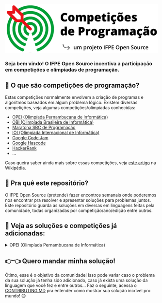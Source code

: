 ![Cmpetições de programação](assets/logo_competicoes_ifos.png)
### Seja bem vindo! O IFPE Open Source incentiva a participação em competições e olimpíadas de programação. 

## 🤷‍ O que são competições de programação?
Estas competições normalmente envolvem a criação de programas e algoritmos baseados em algum problema lógico. Existem diversas competições, veja algumas competições/olimpíadas conhecidas:
- [OPEI (Olimpíada Pernambucana de Informática)](https://opei.cin.ufpe.br)
- [OBI (Olimpíada Brasileira de Informática)](https://olimpiada.ic.unicamp.br/)
- [Maratona SBC de Programação](http://maratona.sbc.org.br/index.html)
- [IOI (Olimpíada Internacional de Informática)](https://ioinformatics.org)
- [Google Code Jam](https://codingcompetitions.withgoogle.com/codejam/)
- [Google Hascode](https://hashcode.withgoogle.com/)
- [HackerRank](https://www.hackerrank.com/)
- ...

Caso queira saber ainda mais sobre essas competições, veja [este artigo](https://en.wikipedia.org/wiki/Competitive_programming) na Wikipédia.

## 🎯 Pra quê este repositório?
O IFPE Open Source (pretende) fazer encontros semanais onde poderemos nos encontrar pra resolver e apresentar soluções para problemas juntos. Este repositório guarda as soluções em diversas em linguagens feitas pela comunidade, todas organizadas por competição/ano/edição entre outros.

## 📖 Veja as soluções e competições já adicionadas:
<details>
<summary>OPEI (Olimpíada Pernambucana de Informática)</summary>
  <br>
  <li>Sobre a OPEI</li>
  <details>
    <summary>2019</summary>
    <br>
    <li><a href="/opei/2019/colheita-de-milho">Colheita de Milho</a></li>
    <li><a>Hotel Maluco</a></li>
    <li><a>Mesa para quantos?</a></li>
    <li><a>Paciente zero</a></li>
    <li><a>Tudo é palíndromo</a></li>
    <li><a>Usuários únicos</a></li>
    <li><a>Validação de Cartão</a></li>
  </details>
  <li>2020</li>
</details>

## 👉👈 Quero mandar minha solução!
Ótimo, esse é o objetivo da comunidade! Isso pode variar caso o problema da sua solução já tenha sido adicionado, caso já exista uma solução da linguagem que você fez e entre outros... Faz o seguinte, acessa o [CONTRIBUTING.MD](/CONTRIBUTING.md) pra entender como mostrar sua solução incrível pro mundo! 😉
